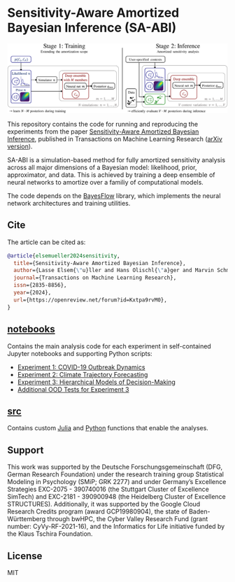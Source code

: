 # Sensitivity-Aware Amortized Bayesian Inference (SA-ABI)

<img src="img/sensitivity_main_figure.png">

This repository contains the code for running and reproducing the experiments from the paper [Sensitivity-Aware Amortized Bayesian Inference](https://openreview.net/forum?id=Kxtpa9rvM0), published in Transactions on Machine Learning Research ([arXiv version](https://arxiv.org/abs/2310.11122)).

SA-ABI is a simulation-based method for fully amortized sensitivity analysis across all major dimensions of a Bayesian model: likelihood, prior, approximator, and data. This is achieved by training a deep ensemble of neural networks to amortize over a familiy of computational models.

The code depends on the [BayesFlow](https://github.com/stefanradev93/BayesFlow) library, which implements the neural network architectures and training utilities.

## Cite

The article can be cited as:

```bibtex
@article{elsemueller2024sensitivity,
  title={Sensitivity-Aware Amortized Bayesian Inference},
  author={Lasse Elsem{\"u}ller and Hans Olischl{\"a}ger and Marvin Schmitt and Paul-Christian B{\"u}rkner and Ullrich Koethe and Stefan T. Radev},
  journal={Transactions on Machine Learning Research},
  issn={2835-8856},
  year={2024},
  url={https://openreview.net/forum?id=Kxtpa9rvM0},
}
```

## [notebooks](notebooks)

Contains the main analysis code for each experiment in self-contained Jupyter notebooks and supporting Python scripts:

- [Experiment 1: COVID-19 Outbreak Dynamics](notebooks/covid)
- [Experiment 2: Climate Trajectory Forecasting](notebooks/climate)
- [Experiment 3: Hierarchical Models of Decision-Making](notebooks/levy_comparison)
- [Additional OOD Tests for Experiment 3](notebooks/typical_set)


## [src](src)

Contains custom [Julia](src/julia) and [Python](src/python) functions that enable the analyses.

## Support

This work was supported by the Deutsche Forschungsgemeinschaft (DFG, German Research Foundation) under the research training group Statistical Modeling in Psychology (SMiP; GRK 2277) and under Germany’s Excellence Strategies EXC-2075 - 390740016 (the Stuttgart Cluster of Excellence SimTech) and EXC-2181 - 390900948 (the Heidelberg Cluster of Excellence STRUCTURES). Additionally, it was supported by the Google Cloud Research Credits program (award GCP19980904), the state of Baden-Württemberg through bwHPC, the Cyber Valley Research Fund (grant number: CyVy-RF-2021-16), and the Informatics for Life initiative funded by the Klaus Tschira Foundation.

## License

MIT
